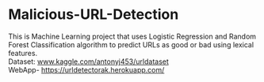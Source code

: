 # Malicious-URL-Detection
This is Machine Learning project that uses Logistic Regression and Random Forest Classification algorithm to predict URLs as good or bad using lexical features.
<br>
Dataset: www.kaggle.com/antonyj453/urldataset
<br>
WebApp- https://urldetectorak.herokuapp.com/

